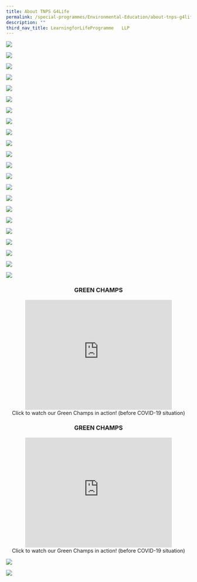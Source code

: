```yaml
---
title: About TNPS G4Life
permalink: /special-programmes/Environmental-Education/about-tnps-g4life/
description: ""
third_nav_title: LearningforLifeProgramme   LLP
---
```

![](/images/g4life1.png)

![](/images/g4life2.png)

![](/images/g4life3.png)

![](/images/g4life4.png)

![](/images/g4life5.png)

![](/images/g4life6.png)

![](/images/g4life7.png)

![](/images/g4life8.png)

![](/images/g4life9.png)

![](/images/g4life10.png)

![](/images/g4life11.png)

![](/images/g4life12.png)

![](/images/g4life13.png)

![](/images/g4life14.png)

![](/images/g4life15.png)

![](/images/g4life16.png)

![](/images/g4life17.png)

![](/images/g4life18.png)

![](/images/g4life19.png)

![](/images/g4life20.png)

![](/images/g4life21.png)

![](/images/g4life22.png)

<center><h3>GREEN CHAMPS</h3></center>

<center><iframe width="400" height="300" src="https://www.youtube.com/embed/cGDsDnstRng" title="Little Green Fingers" frameborder="0" allow="accelerometer; autoplay; clipboard-write; encrypted-media; gyroscope; picture-in-picture" allowfullscreen=""></iframe><br>Click to watch our Green Champs in action! (before COVID-19 situation)</center>

<center><h3>GREEN CHAMPS</h3></center>

<center><iframe width="400" height="300" src="https://www.youtube.com/embed/RThPb4dARjQ" title="Tray Return" frameborder="0" allow="accelerometer; autoplay; clipboard-write; encrypted-media; gyroscope; picture-in-picture" allowfullscreen=""></iframe><br>Click to watch our Green Champs in action! (before COVID-19 situation)</center>


![](/images/g4life25.png)

![](/images/g4life26.png)